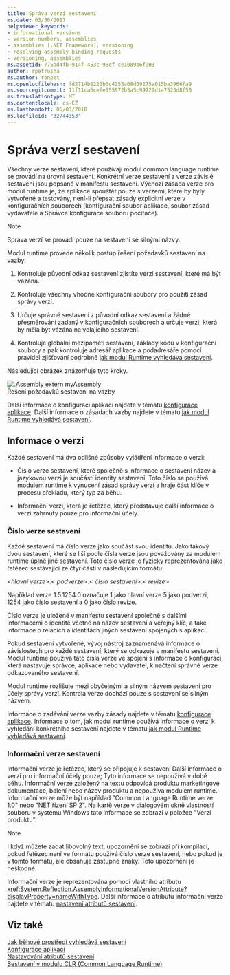 ```yaml
---
title: Správa verzí sestavení
ms.date: 03/30/2017
helpviewer_keywords:
- informational versions
- version numbers, assemblies
- assemblies [.NET Framework], versioning
- resolving assembly binding requests
- versioning, assemblies
ms.assetid: 775ad4fb-914f-453c-98ef-ce1089b6f903
author: rpetrusha
ms.author: ronpet
ms.openlocfilehash: fd2714b8220b6c4255a08d09275a015ba3966fa9
ms.sourcegitcommit: 11f11ca6cefe555972b3a5c99729d1a7523d8f50
ms.translationtype: MT
ms.contentlocale: cs-CZ
ms.lasthandoff: 05/03/2018
ms.locfileid: "32744353"
---
```

# <a name="assembly-versioning"></a>Správa verzí sestavení
Všechny verze sestavení, které používají modul common language runtime se provádí na úrovni sestavení. Konkrétní verze sestavení a verze závislé sestavení jsou popsané v manifestu sestavení. Výchozí zásada verze pro modul runtime je, že aplikace spouštět pouze s verzemi, které by byly vytvořené a testovány, není-li přepsat zásady explicitní verze v konfiguračních souborech (konfigurační soubor aplikace, soubor zásad vydavatele a Správce konfigurace souboru počítače).  
  
> [!NOTE]
>  Správa verzí se provádí pouze na sestavení se silnými názvy.  
  
 Modul runtime provede několik postup řešení požadavků sestavení na vazby:  
  
1.  Kontroluje původní odkaz sestavení zjistíte verzi sestavení, které má být vázána.  
  
2.  Kontroluje všechny vhodné konfigurační soubory pro použití zásad správy verzí.  
  
3.  Určuje správné sestavení z původní odkaz sestavení a žádné přesměrování zadaný v konfiguračních souborech a určuje verzi, která by měla být vázána na volajícího sestavení.  
  
4.  Kontroluje globální mezipaměti sestavení, základy kódu v konfigurační soubory a pak kontroluje adresář aplikace a podadresáře pomocí pravidel zjišťování podrobně [jak modul Runtime vyhledává sestavení](../../../docs/framework/deployment/how-the-runtime-locates-assemblies.md).  
  
 Následující obrázek znázorňuje tyto kroky.  
  
 ![.Assembly extern myAssembly](../../../docs/framework/app-domains/media/versioningover.gif "versioningover")  
Řešení požadavků sestavení na vazby  
  
 Další informace o konfiguraci aplikací najdete v tématu [konfigurace aplikace](../../../docs/framework/configure-apps/index.md). Další informace o zásadách vazby najdete v tématu [jak modul Runtime vyhledává sestavení](../../../docs/framework/deployment/how-the-runtime-locates-assemblies.md).  
  
## <a name="version-information"></a>Informace o verzi  
 Každé sestavení má dva odlišné způsoby vyjádření informace o verzi:  
  
-   Číslo verze sestavení, které společně s informace o sestavení název a jazykovou verzi je součástí identity sestavení. Toto číslo se používá modulem runtime k vynucení zásad správy verzí a hraje část klíče v procesu překladu, který typ za běhu.  
  
-   Informační verzi, která je řetězec, který představuje další informace o verzi zahrnuty pouze pro informační účely.  
  
### <a name="assembly-version-number"></a>Číslo verze sestavení  
 Každé sestavení má číslo verze jako součást svou identitu. Jako takový dvou sestavení, které se liší podle čísla verze jsou považovány za modulem runtime úplně jiné sestavení. Toto číslo verze je fyzicky reprezentována jako řetězec sestávající ze čtyř částí v následujícím formátu:  
  
 \<*hlavní verze*>.\< *podverze*>.\< *číslo sestavení*>.\< *revize*>  
  
 Například verze 1.5.1254.0 označuje 1 jako hlavní verze 5 jako podverzi, 1254 jako číslo sestavení a 0 jako číslo revize.  
  
 Číslo verze je uložené v manifestu sestavení společně s dalšími informacemi o identitě včetně na název sestavení a veřejný klíč, a také informace o relacích a identitách jiných sestavení spojených s aplikací.  
  
 Pokud sestavení vytvořené, vývoj nástroj zaznamenává informace o závislostech pro každé sestavení, který se odkazuje v manifestu sestavení. Modul runtime používá tato čísla verze ve spojení s informace o konfiguraci, která nastavuje správce, aplikace nebo vydavatel, k načtení správné verze odkazovaného sestavení.  
  
 Modul runtime rozlišuje mezi obyčejnými a silným názvem sestavení pro účely správy verzí. Kontrola verze dochází pouze s sestavení se silným názvem.  
  
 Informace o zadávání verze vazby zásady najdete v tématu [konfigurace aplikace](../../../docs/framework/configure-apps/index.md). Informace o tom, jak modul runtime používá informace o verzi k vyhledání konkrétního sestavení najdete v tématu [jak modul Runtime vyhledává sestavení](../../../docs/framework/deployment/how-the-runtime-locates-assemblies.md).  
  
### <a name="assembly-informational-version"></a>Informační verze sestavení  
 Informační verze je řetězec, který se připojuje k sestavení Další informace o verzi pro informační účely pouze; Tyto informace se nepoužívá v době běhu. Informační verze založený na textu odpovídá produktu marketingové dokumentace, balení nebo název produktu a nepoužívá modulem runtime. Informační verze může být například "Common Language Runtime verze 1.0" nebo "NET řízení SP 2". Na kartě verze v dialogovém okně vlastností souboru v systému Windows tato informace se zobrazí v položce "Verzí produktu".  
  
> [!NOTE]
>  I když můžete zadat libovolný text, upozornění se zobrazí při kompilaci, pokud řetězec není ve formátu používá číslo verze sestavení, nebo pokud je v tomto formátu, ale obsahuje zástupné znaky. Toto upozornění je neškodné.  
  
 Informační verze je reprezentována pomocí vlastního atributu <xref:System.Reflection.AssemblyInformationalVersionAttribute?displayProperty=nameWithType>. Další informace o atributu informační verze najdete v tématu [nastavení atributů sestavení](../../../docs/framework/app-domains/set-assembly-attributes.md).  
  
## <a name="see-also"></a>Viz také  
 [Jak běhové prostředí vyhledává sestavení](../../../docs/framework/deployment/how-the-runtime-locates-assemblies.md)  
 [Konfigurace aplikací](../../../docs/framework/configure-apps/index.md)  
 [Nastavování atributů sestavení](../../../docs/framework/app-domains/set-assembly-attributes.md)  
 [Sestavení v modulu CLR (Common Language Runtime)](../../../docs/framework/app-domains/assemblies-in-the-common-language-runtime.md)
